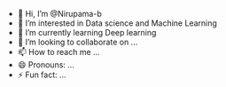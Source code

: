 - 👋 Hi, I’m @Nirupama-b
- 👀 I’m interested in Data science and Machine Learning
- 🌱 I’m currently learning Deep learning 
- 💞️ I’m looking to collaborate on ...
- 📫 How to reach me ...
- 😄 Pronouns: ...
- ⚡ Fun fact: ...

<!---
Nirupama-b/Nirupama-b is a ✨ special ✨ repository because its `README.md` (this file) appears on your GitHub profile.
You can click the Preview link to take a look at your changes.
--->
